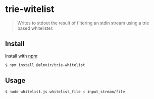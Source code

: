 # trie-witelist

> Writes to stdout the result of filtering an stdin stream using a trie based whitelister.

## Install

Install with [npm](https://www.npmjs.com/):

```sh
$ npm install @elnoir/trie-whitelist
```

## Usage

```sh
$ node whitelist.js whitelist_file < input_stream/file
```
